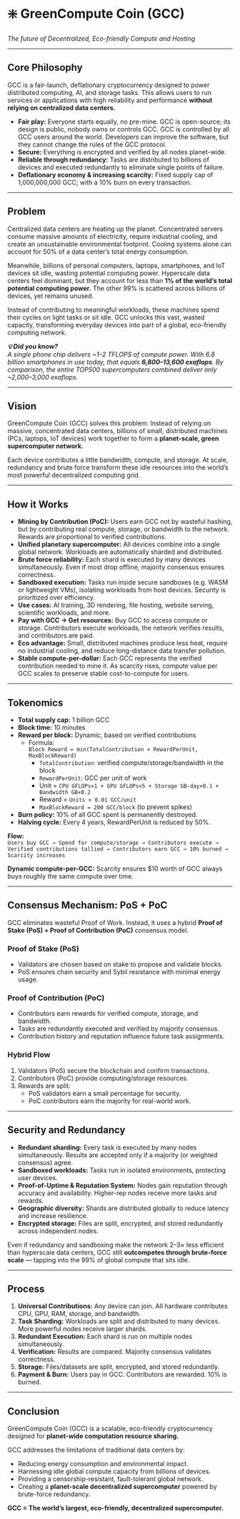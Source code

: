 # ❇️ GreenCompute Coin (GCC)  
*The future of Decentralized, Eco-friendly Compute and Hosting*  

---

## Core Philosophy  
GCC is a fair-launch, deflationary cryptocurrency designed to power distributed computing, AI, and storage tasks. This allows users to run services or applications with high reliability and performance **without relying on centralized data centers.**  

- **Fair play:** Everyone starts equally, no pre-mine. GCC is open-source; its design is public, nobody owns or controls GCC. GCC is controlled by all GCC users around the world. Developers can improve the software, but they cannot change the rules of the GCC protocol.  
- **Secure:** Everything is encrypted and verified by all nodes planet-wide.  
- **Reliable through redundancy:** Tasks are distributed to billions of devices and executed redundantly to eliminate single points of failure.  
- **Deflationary economy & increasing scarcity:** Fixed supply cap of 1,000,000,000 GCC; with a 10% burn on every transaction.  

---

## Problem  
Centralized data centers are heating up the planet. Concentrated servers consume massive amounts of electricity, require industrial cooling, and create an unsustainable environmental footprint. Cooling systems alone can account for 50% of a data center’s total energy consumption.  

Meanwhile, billions of personal computers, laptops, smartphones, and IoT devices sit idle, wasting potential computing power. Hyperscale data centers feel dominant, but they account for less than **1% of the world’s total potential computing power.** The other 99% is scattered across billions of devices, yet remains unused.  

Instead of contributing to meaningful workloads, these machines spend their cycles on light tasks or sit idle. GCC unlocks this vast, wasted capacity, transforming everyday devices into part of a global, eco-friendly computing network.  

**_💡 Did you know?_**  
*A single phone chip delivers ~1–2 TFLOPS of compute power. With 6.8 billion smartphones in use today, that equals **6,800–13,600 exaflops**. By comparison, the entire TOP500 supercomputers combined deliver only ~2,000–3,000 exaflops.*  

---

## Vision  
GreenCompute Coin (GCC) solves this problem: Instead of relying on massive, concentrated data centers, billions of small, distributed machines (PCs, laptops, IoT devices) work together to form a **planet-scale, green supercomputer network.**  

Each device contributes a little bandwidth, compute, and storage. At scale, redundancy and brute force transform these idle resources into the world’s most powerful decentralized computing grid.  

---

## How it Works  

- **Mining by Contribution (PoC):** Users earn GCC not by wasteful hashing, but by contributing real compute, storage, or bandwidth to the network. Rewards are proportional to verified contributions.  
- **Unified planetary supercomputer:** All devices combine into a single global network. Workloads are automatically sharded and distributed.  
- **Brute force reliability:** Each shard is executed by many devices simultaneously. Even if most drop offline, majority consensus ensures correctness.  
- **Sandboxed execution:** Tasks run inside secure sandboxes (e.g. WASM or lightweight VMs), isolating workloads from host devices. Security is prioritized over efficiency.  
- **Use cases:** AI training, 3D rendering, file hosting, website serving, scientific workloads, and more.  
- **Pay with GCC → Get resources:** Buy GCC to access compute or storage. Contributors execute workloads, the network verifies results, and contributors are paid.  
- **Eco advantage:** Small, distributed machines produce less heat, require no industrial cooling, and reduce long-distance data transfer pollution.  
- **Stable compute-per-dollar:** Each GCC represents the verified contribution needed to mine it. As scarcity rises, compute value per GCC scales to preserve stable cost-to-compute for users.  

---

## Tokenomics  

- **Total supply cap:** 1 billion GCC  
- **Block time:** 10 minutes  
- **Reward per block:** Dynamic, based on verified contributions  
  - Formula:  
    `Block Reward = min(TotalContribution × RewardPerUnit, MaxBlockReward)`  
    - `TotalContribution`: verified compute/storage/bandwidth in the block  
    - `RewardPerUnit`: GCC per unit of work  
    - Unit = `CPU GFLOPs×1 + GPU GFLOPs×5 + Storage GB-day×0.1 + Bandwidth GB×0.2`  
    - Reward = `Units × 0.01 GCC/unit`  
    - `MaxBlockReward = 200 GCC/block` (to prevent spikes)  
- **Burn policy:** 10% of all GCC spent is permanently destroyed.  
- **Halving cycle:** Every 4 years, RewardPerUnit is reduced by 50%.  

**Flow:**  
`Users buy GCC → Spend for compute/storage → Contributors execute → Verified contributions tallied → Contributors earn GCC → 10% burned → Scarcity increases`  

**Dynamic compute-per-GCC:** Scarcity ensures $10 worth of GCC always buys roughly the same compute over time.  

---

## Consensus Mechanism: PoS + PoC  

GCC eliminates wasteful Proof of Work. Instead, it uses a hybrid **Proof of Stake (PoS) + Proof of Contribution (PoC)** consensus model.  

### Proof of Stake (PoS)  
- Validators are chosen based on stake to propose and validate blocks.  
- PoS ensures chain security and Sybil resistance with minimal energy usage.  

### Proof of Contribution (PoC)  
- Contributors earn rewards for verified compute, storage, and bandwidth.  
- Tasks are redundantly executed and verified by majority consensus.  
- Contribution history and reputation influence future task assignments.  

### Hybrid Flow  
1. Validators (PoS) secure the blockchain and confirm transactions.  
2. Contributors (PoC) provide computing/storage resources.  
3. Rewards are split:  
   - PoS validators earn a small percentage for security.  
   - PoC contributors earn the majority for real-world work.  

---

## Security and Redundancy  

- **Redundant sharding:** Every task is executed by many nodes simultaneously. Results are accepted only if a majority (or weighted consensus) agree.  
- **Sandboxed workloads:** Tasks run in isolated environments, protecting user devices.  
- **Proof-of-Uptime & Reputation System:** Nodes gain reputation through accuracy and availability. Higher-rep nodes receive more tasks and rewards.  
- **Geographic diversity:** Shards are distributed globally to reduce latency and increase resilience.  
- **Encrypted storage:** Files are split, encrypted, and stored redundantly across independent nodes.  

Even if redundancy and sandboxing make the network 2–3× less efficient than hyperscale data centers, GCC still **outcompetes through brute-force scale** — tapping into the 99% of global compute that sits idle.  

---

## Process  

1. **Universal Contributions:** Any device can join. All hardware contributes CPU, GPU, RAM, storage, and bandwidth.  
2. **Task Sharding:** Workloads are split and distributed to many devices. More powerful nodes receive larger shards.  
3. **Redundant Execution:** Each shard is run on multiple nodes simultaneously.  
4. **Verification:** Results are compared. Majority consensus validates correctness.  
5. **Storage:** Files/datasets are split, encrypted, and stored redundantly.  
6. **Payment & Burn:** Users pay in GCC. Contributors are rewarded. 10% is burned.  

---

## Conclusion  

GreenCompute Coin (GCC) is a scalable, eco-friendly cryptocurrency designed for **planet-wide computation resource sharing.**  

GCC addresses the limitations of traditional data centers by:  
- Reducing energy consumption and environmental impact.  
- Harnessing idle global compute capacity from billions of devices.  
- Providing a censorship-resistant, fault-tolerant global network.  
- Creating a **planet-scale decentralized supercomputer** powered by brute-force redundancy.  

**GCC = The world’s largest, eco-friendly, decentralized supercomputer.**  
